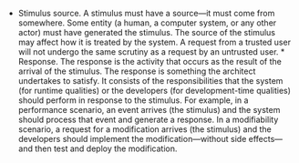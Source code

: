 *  Stimulus source. A stimulus must have a source—it must come from somewhere. Some entity (a human, a computer system, or any other actor) must have generated the stimulus. The source of the stimulus may affect how it is treated by the system. A request from a trusted user will not undergo the same scrutiny as a request by an untrusted user. *  Response. The response is the activity that occurs as the result of the arrival of the stimulus. The response is something the architect undertakes to satisfy. It consists of the responsibilities that the system (for runtime qualities) or the developers (for development-time qualities) should perform in response to the stimulus. For example, in a performance scenario, an event arrives (the stimulus) and the system should process that event and generate a response. In a modifiability scenario, a request for a modification arrives (the stimulus) and the developers should implement the modification—without side effects—and then test and deploy the modification.